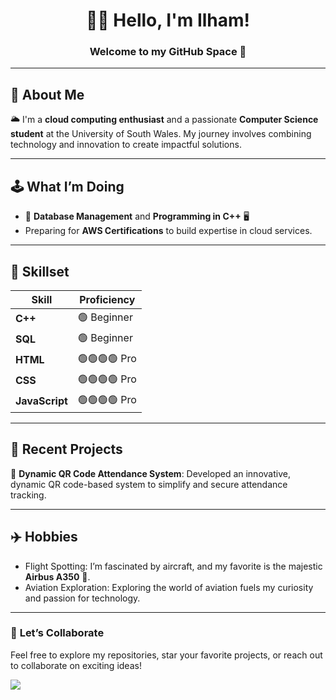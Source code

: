 <!-- Profile Header -->
<h1 align="center">👋🏼 Hello, I'm Ilham!</h1>
<h3 align="center">Welcome to my GitHub Space 🚀</h3>

---

## 👀 <b>About Me</b>
<p>🌥️ I'm a <b>cloud computing enthusiast</b> and a passionate <b>Computer Science student</b> at the University of South Wales. My journey involves combining technology and innovation to create impactful solutions.</p>

---

## 🕹️ <b>What I’m Doing</b>
<ul>
  <li>🎯 <b>Database Management</b> and <b>Programming in C++</b> 🖥️</li>
  <li>Preparing for <b>AWS Certifications</b> to build expertise in cloud services.</li>
</ul>

---

## 🧩 <b>Skillset</b>
<table>
  <thead>
    <tr>
      <th>Skill</th>
      <th>Proficiency</th>
    </tr>
  </thead>
  <tbody>
    <tr>
      <td><b>C++</b></td>
      <td>🟢 Beginner</td>
    </tr>
    <tr>
      <td><b>SQL</b></td>
      <td>🟢 Beginner</td>
    </tr>
    <tr>
      <td><b>HTML</b></td>
      <td>🟢🟢🟢🟢 Pro</td>
    </tr>
    <tr>
      <td><b>CSS</b></td>
      <td>🟢🟢🟢🟢 Pro</td>
    </tr>
    <tr>
      <td><b>JavaScript</b></td>
      <td>🟢🟢🟢🟢 Pro</td>
    </tr>
  </tbody>
</table>

---

## 📝 <b>Recent Projects</b>
<p>🚀 <b>Dynamic QR Code Attendance System</b>: Developed an innovative, dynamic QR code-based system to simplify and secure attendance tracking.</p>

---

## ✈️ <b>Hobbies</b>
<ul>
  <li>Flight Spotting: I’m fascinated by aircraft, and my favorite is the majestic <b>Airbus A350</b> 🛫.</li>
  <li>Aviation Exploration: Exploring the world of aviation fuels my curiosity and passion for technology.</li>
</ul>

---

### 🌟 <b>Let’s Collaborate</b>
<p>Feel free to explore my repositories, star your favorite projects, or reach out to collaborate on exciting ideas!</p>

<!-- Profile Image -->
<img src="C:\Users\Ilham Nafeel\Desktop\New folder" />
